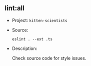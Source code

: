 ## lint:all

-   Project: `kitten-scientists`
-   Source:

    ```shell
    eslint . --ext .ts
    ```

-   Description:

    Check source code for style issues.
